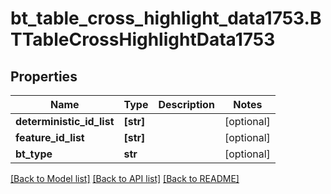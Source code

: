 # bt_table_cross_highlight_data1753.BTTableCrossHighlightData1753

## Properties
Name | Type | Description | Notes
------------ | ------------- | ------------- | -------------
**deterministic_id_list** | **[str]** |  | [optional] 
**feature_id_list** | **[str]** |  | [optional] 
**bt_type** | **str** |  | [optional] 

[[Back to Model list]](../README.md#documentation-for-models) [[Back to API list]](../README.md#documentation-for-api-endpoints) [[Back to README]](../README.md)


